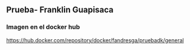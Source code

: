 ## Prueba- Franklin Guapisaca 
### Imagen en el docker hub
https://hub.docker.com/repository/docker/fandresga/pruebadk/general